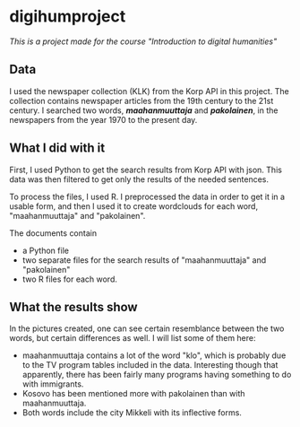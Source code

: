 # digihumproject
_This is a project made for the course "Introduction to digital humanities"_

## Data
I used the newspaper collection (KLK) from the Korp API in this project. The collection contains newspaper articles from the 19th century to the 21st century. I searched two words, **_maahanmuuttaja_** and **_pakolainen_**, in the newspapers from the year 1970 to the present day.

## What I did with it
First, I used Python to get the search results from Korp API with json. This data was then filtered to get only the results of the needed sentences.

To process the files, I used R. I preprocessed the data in order to get it in a usable form, and then I used it to create wordclouds for each word, "maahanmuuttaja" and "pakolainen".

The documents contain
  - a Python file
  - two separate files for the search results of "maahanmuuttaja" and "pakolainen"
  - two R files for each word.

## What the results show
In the pictures created, one can see certain resemblance between the two words, but certain differences as well. I will list some of them here:
  - maahanmuuttaja contains a lot of the word "klo", which is probably due to the TV program tables included in the data. Interesting      though that apparently, there has been fairly many programs having something to do with immigrants.
  - Kosovo has been mentioned more with pakolainen than with maahanmuuttaja.
  - Both words include the city Mikkeli with its inflective forms.
